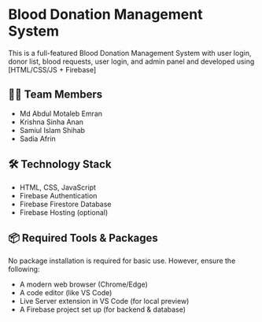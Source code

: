 # Blood Donation Management System

This is a full-featured Blood Donation Management System with user login, donor list, blood requests, user login, and admin panel and developed using [HTML/CSS/JS + Firebase] 


## 👨‍💻 Team Members
- Md Abdul Motaleb Emran
- Krishna Sinha Anan
- Samiul Islam Shihab
- Sadia Afrin

## 🛠️ Technology Stack

- HTML, CSS, JavaScript
- Firebase Authentication
- Firebase Firestore Database
- Firebase Hosting (optional)

## 📦 Required Tools & Packages
No package installation is required for basic use.
However, ensure the following:

- A modern web browser (Chrome/Edge)
- A code editor (like VS Code)
- Live Server extension in VS Code (for local preview)
- A Firebase project set up (for backend & database)
